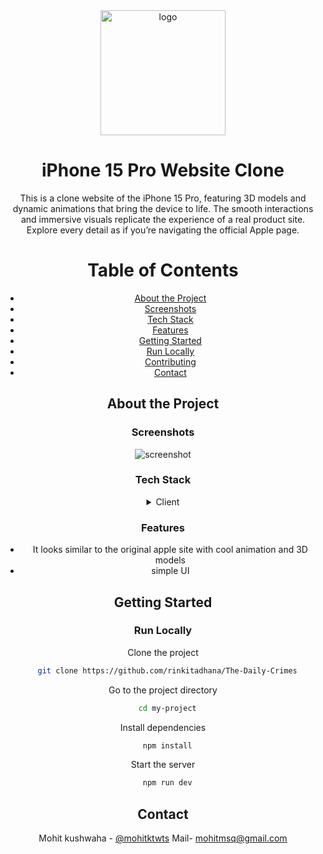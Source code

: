 <div align="center">

  <img src="https://github.com/user-attachments/assets/db8be64e-daf8-4585-8410-11d5ce737f57" alt="logo" width="200" height="auto" />
  <h1>iPhone 15 Pro Website Clone</h1>
  
  <p>
    This is a clone website of the iPhone 15 Pro, featuring 3D models and dynamic animations that bring the device to life. The smooth interactions and immersive visuals replicate the experience of a real product site. Explore every detail as if you’re navigating the official Apple page.
  </p>
  


<!-- Table of Contents -->

# Table of Contents

- [About the Project](#about-the-project)
- [Screenshots](#screenshots)
- [Tech Stack](#tech-stack)
- [Features](#features)
- [Getting Started](#getting-started)
- [Run Locally](#run-locally)
- [Contributing](#contributing)
- [Contact](#contact)


<!-- About the Project -->

## About the Project

<!-- Screenshots -->

### Screenshots

<div align="center"> 
  <img src="https://github.com/user-attachments/assets/90a3dd0d-5971-44ee-8129-0c3c94005d6d" alt="screenshot" />
</div>


<!-- TechStack -->

### Tech Stack

<details>
  <summary>Client</summary>
  <ul>
        <li><a href="">React.js</a></li>
        <li><a href="">Javascript</a></li>
        <li><a href="">TailwindCSS</a></li>
        <li><a href="">GSAP</a></li>
        <li><a href="">ThreeJS</a></li>

  </ul>
</details>

<!-- Features -->

### Features

- It looks similar to the original apple site with cool animation and 3D models
- simple UI

<!-- Getting Started -->

## Getting Started

<!-- Run Locally -->

### Run Locally

Clone the project

```bash
  git clone https://github.com/rinkitadhana/The-Daily-Crimes
```

Go to the project directory

```bash
  cd my-project
```

Install dependencies

```bash
  npm install
```

Start the server

```bash
  npm run dev
```

<!-- Contact -->

## Contact



Mohit kushwaha - [@mohitktwts](https://twitter.com/mohitktwts)
Mail- mohitmsq@gmail.com

